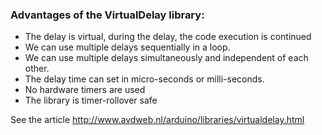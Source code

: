 ### Advantages of the VirtualDelay library:
- The delay is virtual, during the delay, the code execution is continued
- We can use multiple delays sequentially in a loop.
- We can use multiple delays simultaneously and independent of each other.
- The delay time can set in micro-seconds or milli-seconds.
- No hardware timers are used
- The library is timer-rollover safe

See the article http://www.avdweb.nl/arduino/libraries/virtualdelay.html
